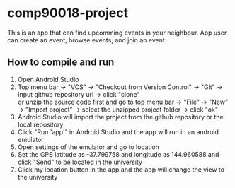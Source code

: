 # comp90018-project
This is an app that can find upcomming events in your neighbour. App user can create an event, browse events, and join an event.  
## How to compile and run
1. Open Android Studio
2. Top menu bar -> "VCS" -> "Checkout from Version Control" -> "Git" -> input github repository url -> click "clone"  
or unzip the source code first and go to top menu bar -> "File" -> "New" -> "Import project" -> select the unzipped project folder -> click "ok" 
3. Android Studio will import the project from the github repository or the local repository
4. Click "Run 'app'" in Android Studio and the app will run in an android emulator
5. Open settings of the emulator and go to location
6. Set the GPS latitude as -37.799758 and longitude as 144.960588 and click "Send" to be located in the university
7. Click my location button in the app and the app will change the view to the university
